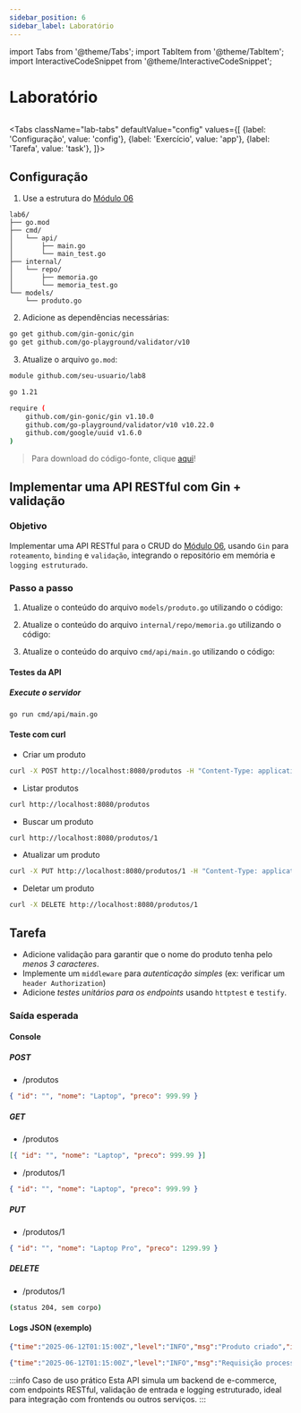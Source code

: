 ```yaml
---
sidebar_position: 6
sidebar_label: Laboratório
---
```


import Tabs from '@theme/Tabs';
import TabItem from '@theme/TabItem';
import InteractiveCodeSnippet from '@theme/InteractiveCodeSnippet';

# Laboratório

<div className="text--right" style={{ background:'#6eb6e6', borderBottom:'3px solid #007d9c', marginTop:'2rem', marginBottom:'5rem' }}>
<img src={require('@site/static/img/gophers/gopher-background.png').default} style={{ width:'20rem',padding:'10px 0' }} alt="" />
</div>

<Tabs
className="lab-tabs"
defaultValue="config"
values={[
{label: 'Configuração', value: 'config'},
{label: 'Exercício', value: 'app'},
{label: 'Tarefa', value: 'task'},
]}>
<TabItem value="config">

## Configuração

1. Use a estrutura do [Módulo 06](go-basic/go-module-6/5-laboratorio.md)

```dirtree
lab6/
├── go.mod
├── cmd/
│   └── api/
│		├── main.go
│       └── main_test.go
├── internal/
│   └── repo/
│		├── memoria.go
│       └── memoria_test.go
└── models/
    └── produto.go
```

2. Adicione as dependências necessárias:

```bash
go get github.com/gin-gonic/gin
go get github.com/go-playground/validator/v10
```

3. Atualize o arquivo `go.mod`:

```bash
module github.com/seu-usuario/lab8

go 1.21

require (
	github.com/gin-gonic/gin v1.10.0
	github.com/go-playground/validator/v10 v10.22.0
	github.com/google/uuid v1.6.0
)
```

> Para download do código-fonte, clique [aqui](@site/static/code/mod8/lab/lab8.zip)!

</TabItem>
<TabItem value="app">

## Implementar uma API RESTful com Gin + validação

### Objetivo

Implementar uma API RESTful para o CRUD do [Módulo 06](go-basic/go-module-6/5-laboratorio.md), usando `Gin` para `roteamento`, `binding` e `validação`, integrando o repositório em memória e `logging estruturado`.

### Passo a passo

1. Atualize o conteúdo do arquivo `models/produto.go` utilizando o código:

<InteractiveCodeSnippet 
    src="code/mod8/lab/models/produto.go" 
    allowExecute={false} 
    allowEdit={false} />

2. Atualize o conteúdo do arquivo `internal/repo/memoria.go` utilizando o código:

<InteractiveCodeSnippet 
    src="code/mod8/lab/internal/repo/memoria.go" 
    allowExecute={false} 
    allowEdit={false} />

3. Atualize o conteúdo do arquivo `cmd/api/main.go` utilizando o código:

<InteractiveCodeSnippet 
    src="code/mod8/lab/cmd/api/main.go" 
    allowExecute={false} 
    allowEdit={false} />

#### Testes da API

##### Execute o servidor

```bash
go run cmd/api/main.go
```

#### Teste com curl

- Criar um produto

```bash
curl -X POST http://localhost:8080/produtos -H "Content-Type: application/json" -d '{"nome":"Laptop","preco":999.99}'
```

- Listar produtos

```bash
curl http://localhost:8080/produtos
```

- Buscar um produto

```bash
curl http://localhost:8080/produtos/1
```

- Atualizar um produto

```bash
curl -X PUT http://localhost:8080/produtos/1 -H "Content-Type: application/json" -d '{"nome":"Laptop Pro","preco":1299.99}'
```

- Deletar um produto

```bash
curl -X DELETE http://localhost:8080/produtos/1
```

</TabItem>
<TabItem value="task">

## Tarefa

- Adicione validação para garantir que o nome do produto tenha pelo _menos 3 caracteres_.
- Implemente um `middleware` para _autenticação simples_ (ex: verificar um `header Authorization`)
- Adicione _testes unitários para os endpoints_ usando `httptest` e `testify`.

### Saída esperada

#### Console

##### POST

- /produtos

```json
{ "id": "", "nome": "Laptop", "preco": 999.99 }
```

##### GET

- /produtos

```json
[{ "id": "", "nome": "Laptop", "preco": 999.99 }]
```

- /produtos/1

```json
{ "id": "", "nome": "Laptop", "preco": 999.99 }
```

##### PUT

- /produtos/1

```json
{ "id": "", "nome": "Laptop Pro", "preco": 1299.99 }
```

##### DELETE

- /produtos/1

```bash
(status 204, sem corpo)
```

#### Logs JSON (exemplo)

```json
{"time":"2025-06-12T01:15:00Z","level":"INFO","msg":"Produto criado","id":"","nome":"Laptop","preco":999.99}

{"time":"2025-06-12T01:15:00Z","level":"INFO","msg":"Requisição processada","method":"POST","path":"/produtos","status":201,"duration":"1ms"}
```

:::info Caso de uso prático
Esta API simula um backend de e-commerce, com endpoints RESTful, validação de entrada e logging estruturado, ideal para integração com frontends ou outros serviços.
:::

</TabItem>
</Tabs>

